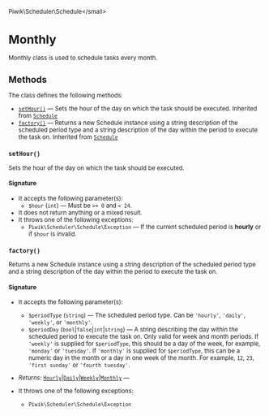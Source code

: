 <small>Piwik\Scheduler\Schedule\</small>

Monthly
=======

Monthly class is used to schedule tasks every month.

Methods
-------

The class defines the following methods:

- [`setHour()`](#sethour) &mdash; Sets the hour of the day on which the task should be executed. Inherited from [`Schedule`](../../../Piwik/Scheduler/Schedule/Schedule.md)
- [`factory()`](#factory) &mdash; Returns a new Schedule instance using a string description of the scheduled period type and a string description of the day within the period to execute the task on. Inherited from [`Schedule`](../../../Piwik/Scheduler/Schedule/Schedule.md)

<a name="sethour" id="sethour"></a>
<a name="setHour" id="setHour"></a>
### `setHour()`

Sets the hour of the day on which the task should be executed.

#### Signature

-  It accepts the following parameter(s):
    - `$hour` (`int`) &mdash;
       Must be `>= 0` and `< 24`.
- It does not return anything or a mixed result.
- It throws one of the following exceptions:
    - `Piwik\Scheduler\Schedule\Exception` &mdash; If the current scheduled period is **hourly** or if `$hour` is invalid.

<a name="factory" id="factory"></a>
<a name="factory" id="factory"></a>
### `factory()`

Returns a new Schedule instance using a string description of the scheduled period type
and a string description of the day within the period to execute the task on.

#### Signature

-  It accepts the following parameter(s):
    - `$periodType` (`string`) &mdash;
       The scheduled period type. Can be `'hourly'`, `'daily'`, `'weekly'`, or `'monthly'`.
    - `$periodDay` (`bool`|`false`|`int`|`string`) &mdash;
       A string describing the day within the scheduled period to execute the task on. Only valid for week and month periods. If `'weekly'` is supplied for `$periodType`, this should be a day of the week, for example, `'monday'` or `'tuesday'`. If `'monthly'` is supplied for `$periodType`, this can be a numeric day in the month or a day in one week of the month. For example, `12`, `23`, `'first sunday'` or `'fourth tuesday'`.

- *Returns:*  [`Hourly`](../../../Piwik/Scheduler/Schedule/Hourly.md)|[`Daily`](../../../Piwik/Scheduler/Schedule/Daily.md)|[`Weekly`](../../../Piwik/Scheduler/Schedule/Weekly.md)|[`Monthly`](../../../Piwik/Scheduler/Schedule/Monthly.md) &mdash;
    
- It throws one of the following exceptions:
    - `Piwik\Scheduler\Schedule\Exception`

